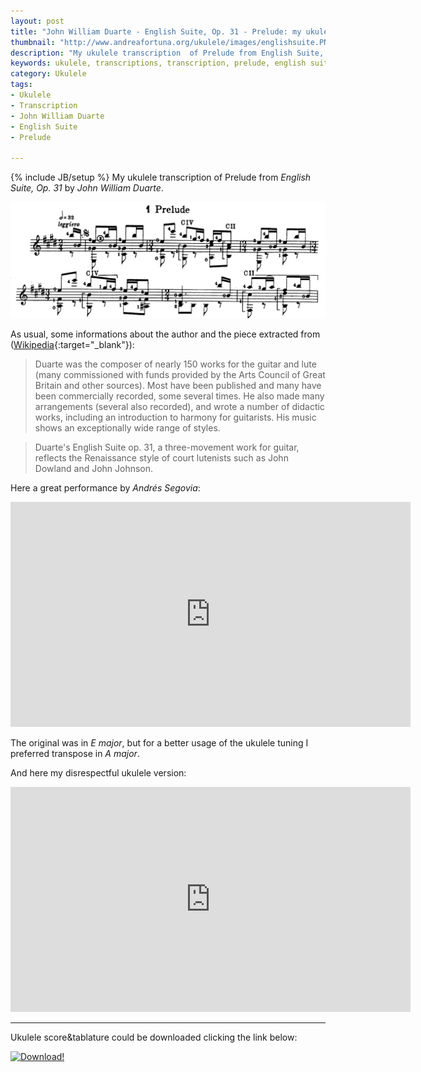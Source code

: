 ```yaml
---
layout: post
title: "John William Duarte - English Suite, Op. 31 - Prelude: my ukulele transcription (video and tabs)"
thumbnail: "http://www.andreafortuna.org/ukulele/images/englishsuite.PNG"
description: "My ukulele transcription  of Prelude from English Suite, Op. 31 by John William Duarte."
keywords: ukulele, transcriptions, transcription, prelude, english suite, john william duarte, music, fingerstyle
category: Ukulele
tags: 
- Ukulele
- Transcription
- John William Duarte
- English Suite
- Prelude

---
```

{% include JB/setup %}
My ukulele transcription  of Prelude from *English Suite, Op. 31* by *John William Duarte*.

![English Suite](/ukulele/images/englishsuite.PNG)
<!-- more -->

As usual, some informations about the author and the piece extracted from ([Wikipedia](https://en.wikipedia.org/wiki/John_W._Duarte){:target="_blank"}):

>Duarte was the composer of nearly 150 works for the guitar and lute (many commissioned with funds provided by the Arts Council of Great Britain and other sources). Most have been published and many have been commercially recorded, some several times. He also made many arrangements (several also recorded), and wrote a number of didactic works, including an introduction to harmony for guitarists.
His music shows an exceptionally wide range of styles. 

>Duarte's English Suite op. 31, a three-movement work for guitar, reflects the Renaissance style of court lutenists such as John Dowland and John Johnson. 

Here a great performance by *Andrés Segovia*:

<iframe width="640" height="360" src="https://www.youtube.com/embed/C9beqC3IP2U" frameborder="0" allowfullscreen></iframe>


The original was in *E major*, but for a better usage of the ukulele tuning I preferred transpose in *A major*.

And here my disrespectful ukulele version:

<iframe width="640" height="360" src="https://www.youtube.com/embed/Stz5eI0gT0Q" frameborder="0" allowfullscreen></iframe>

<hr/>

Ukulele score&tablature could be downloaded clicking the link below:

[![Download!](http://www.andreafortuna.org/images/Download-PDF-Button.png)](http://www.andreafortuna.org/ukulele/files/English_Suite_prelude.pdf)

